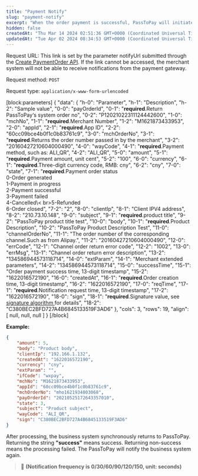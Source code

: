 ```yaml
---
title: "Payment Notify"
slug: "payment-notify"
excerpt: "When the order payment is successful, PassToPay will initiate a callback notification to the merchant system. If the merchant system does not return correctly, the payment gateway will delay notification again."
hidden: false
createdAt: "Thu Mar 14 2024 02:51:36 GMT+0000 (Coordinated Universal Time)"
updatedAt: "Tue Apr 02 2024 08:34:53 GMT+0000 (Coordinated Universal Time)"
---
```

Request URL: This link is set by the parameter notifyUrl submitted through the [Create PaymentOrder API](https://pass2pay.readme.io/reference/create-payment-order). If the link cannot be accessed, the merchant system will not be able to receive notifications from the payment gateway.

Request method: `POST`

Request type: `application/x-www-form-urlencoded`

[block:parameters]
{
  "data": {
    "h-0": "Parameter",
    "h-1": "Description",
    "h-2": "Sample value",
    "0-0": "payOrderId",
    "0-1": "**required**.Return PassToPay‘s  system order no",
    "0-2": "P12021022311124442600",
    "1-0": "mchNo",
    "1-1": "**required**.Merchant Number",
    "1-2": "M1621873433953",
    "2-0": "appId",
    "2-1": "**required**.App ID",
    "2-2": "60cc09bce4b0f1c0b83761c9",
    "3-0": "mchOrderNo",
    "3-1": "**required**.Returns the order number passed in by the merchant",
    "3-2": "20160427210604000490",
    "4-0": "wayCode",
    "4-1": "**required**.Payment method, such as: ALI_QR",
    "4-2": "ALI_QR",
    "5-0": "amount",
    "5-1": "**required**.Payment amount, unit cent",
    "5-2": "100",
    "6-0": "currency",
    "6-1": "**required**.Three-digit currency code, RMB: cny",
    "6-2": "cny",
    "7-0": "state",
    "7-1": "**required**.Payment order status<br>0-Order generated<br>1-Payment in progress<br>2-Payment successful<br>3-Payment failed<br>4-Cancelled\\< br>5-Refunded<br>6-Order closed",
    "7-2": "2",
    "8-0": "clientIp",
    "8-1": "Client IPV4 address",
    "8-2": "210.73.10.148",
    "9-0": "subject",
    "9-1": "**required**.product title",
    "9-2": "PassToPay product title test",
    "10-0": "body",
    "10-1": "**required**.Product Description",
    "10-2": "PassToPay Product Description Test",
    "11-0": "channelOrderNo",
    "11-1": "The order number of the corresponding channel.Such as from Alipay.",
    "11-2": "20160427210604000490",
    "12-0": "errCode",
    "12-1": "Channel order return error code",
    "12-2": "1002",
    "13-0": "errMsg",
    "13-1": "Channel order return error description",
    "13-2": "134586944573118714",
    "14-0": "extParam",
    "14-1": "Merchant extended parameters",
    "14-2": "134586944573118714",
    "15-0": "successTime",
    "15-1": "Order payment success time, 13-digit timestamp",
    "15-2": "1622016572190",
    "16-0": "createdAt",
    "16-1": "**required**.Order creation time, 13-digit timestamp",
    "16-2": "1622016572190",
    "17-0": "reqTime",
    "17-1": "**required**.Notification request time, 13-digit timestamp",
    "17-2": "1622016572190",
    "18-0": "sign",
    "18-1": "**required**.Signature value, see [signature algorithm ](https://pass2pay.readme.io/reference/signing-a-request) for details",
    "18-2": "C380BEC2BFD727A4B6845133519F3AD6"
  },
  "cols": 3,
  "rows": 19,
  "align": [
    null,
    null,
    null
  ]
}
[/block]


**Example:**

```json
{
    "amount": 5,
    "body": "Product body",
    "clientIp": "192.166.1.132",
    "createdAt": "1622016572190",
    "currency": "cny",
    "extParam": "",
    "ifCode": "wxpay",
    "mchNo": "M1621873433953",
    "appId": "60cc09bce4b0f1c0b83761c9",
    "mchOrderNo": "mho1621934803068",
    "payOrderId": "20210525172643357010",
    "state": 3,
    "subject": "Product subject",
    "wayCode": "ALI_QR",
    "sign": "C380BEC2BFD727A4B6845133519F3AD6"
}
```

After processing, the business system synchronously returns to PassToPay. Returning the string **"success"** means success. Returning non-success means the processing failed. The PassToPay will notify the business system again.

> 🚧 **(Notification frequency is 0/30/60/90/120/150, unit: seconds)**
